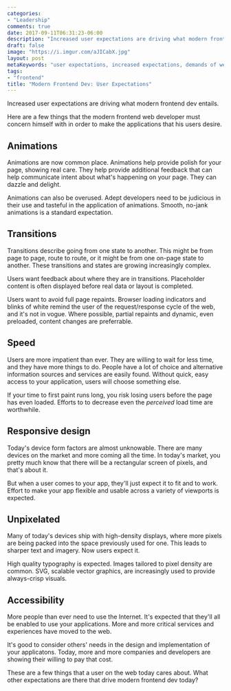 ```yaml
---
categories:
- "Leadership"
comments: true
date: 2017-09-11T06:31:23-06:00
description: "Increased user expectations are driving what modern frontend dev entails."
draft: false
image: "https://i.imgur.com/aJICabX.jpg"
layout: post
metaKeywords: "user expectations, increased expectations, demands of web development"
tags:
- "frontend"
title: "Modern Frontend Dev: User Expectations"
---
```


Increased user expectations are driving what modern frontend dev entails.

<!--more-->

Here are a few things that the modern frontend web developer must concern himself with in order to make the applications that his users desire.

## Animations

Animations are now common place.  Animations help provide polish for your page, showing real care.  They help provide additional feedback that can help communicate intent about what's happening on your page.  They can dazzle and delight.  

Animations can also be overused.  Adept developers need to be judicious in their use and tasteful in the application of animations.  Smooth, no-jank animations is a standard expectation.

## Transitions

Transitions describe going from one state to another.  This might be from page to page, route to route, or it might be from one on-page state to another.  These transitions and states are growing increasingly complex.  

Users want feedback about where they are in transitions.  Placeholder content is often displayed before real data or layout is completed.  

Users want to avoid full page repaints.  Browser loading indicators and blinks of white remind the user of the request/response cycle of the web, and it's not in vogue.  Where possible, partial repaints and dynamic, even preloaded, content changes are preferrable.

## Speed

Users are more impatient than ever.  They are willing to wait for less time, and they have more things to do.  People have a lot of choice and alternative information sources and services are easily found.  Without quick, easy access to your application, users will choose something else. 

If your time to first paint runs long, you risk losing users before the page has even loaded.  Efforts to to decrease even the _perceived_ load time are worthwhile.

## Responsive design

Today's device form factors are almost unknowable.  There are many devices on the market and more coming all the time.  In today's market, you pretty much know that there will be a rectangular screen of pixels, and that's about it.

But when a user comes to your app, they'll just expect it to fit and to work.  Effort to make your app flexible and usable across a variety of viewports is expected.

## Unpixelated

Many of today's devices ship with high-density displays, where more pixels are being packed into the space previously used for one.  This leads to sharper text and imagery.  Now users expect it.

High quality typography is expected.  Images tailored to pixel density are common.  SVG, scalable vector graphics, are increasingly used to provide always-crisp visuals.

## Accessibility

More people than ever need to use the Internet.  It's expected that they'll all be enabled to use your applications.  More and more critical services and experiences have moved to the web.  

It's good to consider others' needs in the design and implementation of your applicatons.  Today, more and more companies and developers are showing their willing to pay that cost.

These are a few things that a user on the web today cares about.  What other expectations are there that drive modern frontend dev today?
